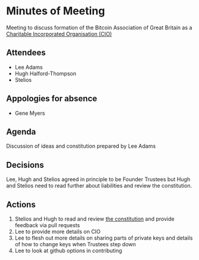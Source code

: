 Minutes of Meeting
==================
Meeting to discuss formation of the Bitcoin Association of Great Britain as a [Charitable Incorporated Organisation (CIO)](http://www.charity-commission.gov.uk/Start_up_a_charity/Do_I_need_to_register/CIOs/)


Attendees
---------
* Lee Adams
* Hugh Halford-Thompson
* Stelios

Appologies for absence
----------------------
* Gene Myers

Agenda
------
Discussion of ideas and constitution prepared by Lee Adams

Decisions
---------
Lee, Hugh and Stelios agreed in principle to be Founder Trustees but Hugh and Stelios need to read further about liabilities and review the constitution.


Actions
-------
1. Stelios and Hugh to read and review [the constitution](Constitution.txt) and provide feedback via pull requests
2. Lee to provide more details on CIO
3. Lee to flesh out more details on sharing parts of private keys and details of how to change keys when Trustees step down
4. Lee to look at github options in contributing
